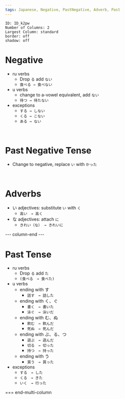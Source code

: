 ```yaml
---
tags: Japanese, Negative, PastNegative, Adverb, Past
---
```



```start-multi-column
ID: ID_k2pw
Number of Columns: 2
Largest Column: standard
border: off
shadow: off
```


# Negative
- ru verbs
	- Drop `る` add `ない`
	- `食べる → 食べない`
- u verbs
	- change to a-vowel equivalent, add `ない`
	- `待つ → 待たない`
- exceptions
	- `する → しない`
	- `くる → こない`
	- `ある → ない`

&emsp;&emsp;&emsp;

# Past Negative Tense

-   Change to negative, replace `い` with `かった`

&emsp;&emsp;&emsp;

# Adverbs

-   い adjectives: substitute `い` with `く`
    -   `高い　→ 高く`
-   な adjectives: attach `に`
    -   `きれい（な） → きれいに`

--- column-end ---

# Past Tense
-   ru verbs
    -   Drop `る` add `た`
    -   `(食べる　→ 食べた)`
-   u verbs
    -   ending with す
        -   `話す　→ 話した`
    -   ending with く、ぐ
        -   `書く　→ 書いた`
        -   `泳ぐ　→ 泳いだ`
    -   ending with む、ぬ
        -   `飲む　→ 飲んだ`
        -   `死ぬ　→ 死んだ`
    -   ending with ぶ、る、つ
        -   `遊ぶ　→ 遊んだ`
        -   `切る　→ 切った`
        -   `持つ　→ 持った`
    -   ending with う
        -   `買う　→ 買った`
-   exceptions
    -   `する　→ した`
    -   `くる　→ きた`
    -   `いく　→ 行った`



=== end-multi-column





